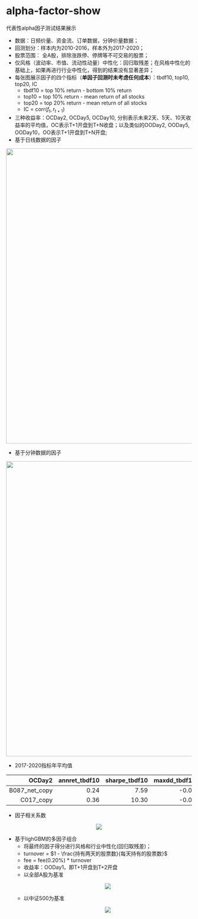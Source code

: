# alpha-factor-show
代表性alpha因子测试结果展示
* 数据：日频价量、资金流、订单数据，分钟价量数据；
* 回测划分：样本内为2010-2016，样本外为2017-2020；
* 股票范围： 全A股，排除涨跌停、停牌等不可交易的股票；
* 仅风格（波动率、市值、流动性动量）中性化：回归取残差；在风格中性化的基础上，如果再进行行业中性化，得到的结果没有显著差异；
* 每张图展示因子的四个指标（**单因子回测时未考虑任何成本**）：tbdf10, top10, top20, IC
  - tbdf10 = top 10% return - bottom 10% return
  - top10 = top 10% return - mean return of all stocks
  - top20 = top 20% return - mean return of all stocks
  - IC = corr($f_t, r_{t+1}$)
* 三种收益率：OCDay2, OCDay5, OCDay10, 分别表示未来2天、5天、10天收益率的平均值，OC表示T+1开盘到T+N收盘；以及类似的OODay2, OODay5, OODay10，OO表示T+1开盘到T+N开盘;
* 基于日线数据的因子
<p align="center"><img src="https://github.com/Jensenberg/alpha-factor-show/blob/master/B087_net_copy_figures_20100104_20200605.png" width="800"/></p>
  
* 基于分钟数据的因子
<p align="center"><img src="https://github.com/Jensenberg/alpha-factor-show/blob/master/C017_copy_figures_20100104_20200605.png" width="800"/></p>

* 2017-2020指标年平均值

| OCDay2| annret_tbdf10 | sharpe_tbdf10 | maxdd_tbdf10 | annret_top10 | sharpe_top10 | maxdd_top10 | annret_top20 | sharpe_top20 | maxdd_top20 | mean_IC | tstat_IC |
| -------: | ------------: | ------------: | -----------: | -----------: | -----------: | ----------: | -----------: | -----------: | ----------: | ------: | -------: |
|B087_net_copy| 0.24          | 7.59          | -0.01        | 0.12         | 3.66         | -0.01       | 0.12         | 5.38         | -0.01       | 0.02    | 9.38     |
|C017_copy|          0.36 |          10.30 |        -0.01 |         0.16 |         7.44 |       -0.01 |         0.13 |         8.62 |       -0.01 |    0.03 |    11.53 |

* 因子相关系数

<p align="center">
<img src="https://github.com/Jensenberg/alpha-factor-show/blob/master/corr.png"/></p>

* 基于lighGBM的多因子组合
  - 将最终的因子得分进行风格和行业中性化(回归取残差)；
  - turnover = $1 - \frac{持有两天的股票数}{每天持有的股票数}$
  - fee = fee(0.20%) * turnover
  - 收益率：OODay1，即T+1开盘到T+2开盘
  - 以全部A股为基准<p align="center"><img src="https://github.com/Jensenberg/alpha-factor-show/blob/master/lgb-reg-cumsum-market-mean.png"/></p>
  - 以中证500为基准<p align="center"><img src="https://github.com/Jensenberg/alpha-factor-show/blob/master/lgb-reg-cumsum-zz500.png"/></p>
